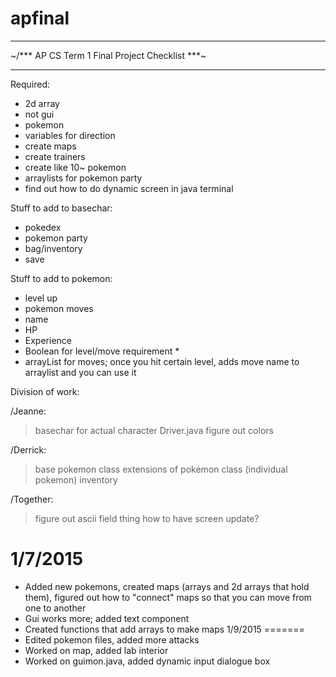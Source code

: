 apfinal
=======

  ___________________________________________
~/*** AP CS Term 1 Final Project Checklist ***\~
 _____________________________________________

Required:
- 2d array
- not gui
- pokemon
- variables for direction
- create maps
- create trainers
- create like 10~ pokemon
- arraylists for pokemon party
- find out how to do dynamic screen in java terminal


Stuff to add to basechar:
- pokedex
- pokemon party
- bag/inventory
- save

Stuff to add to pokemon:
- level up
- pokemon moves
- name
- HP
- Experience
- Boolean for level/move requirement *
- arrayList for moves; once you hit certain level, adds move name to arraylist
  and you can use it

Division of work:

 /Jeanne:
> basechar for actual character
> Driver.java
> figure out colors

 /Derrick:
> base pokemon class
> extensions of pokemon class (individual pokemon)
> inventory

/Together:
> figure out ascii field thing
> how to have screen update?

1/7/2015
=======
- Added new pokemons, created maps (arrays and 2d arrays that hold them), figured out how to "connect" maps so that you can move from one to another
- Gui works more; added text component
- Created functions that add arrays to make maps
1/9/2015
=======
- Edited pokemon files, added more attacks
- Worked on map, added lab interior
- Worked on guimon.java, added dynamic input dialogue box
